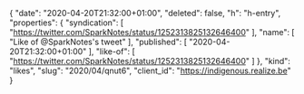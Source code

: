 {
  "date": "2020-04-20T21:32:00+01:00",
  "deleted": false,
  "h": "h-entry",
  "properties": {
    "syndication": [
      "https://twitter.com/SparkNotes/status/1252313825132646400"
    ],
    "name": [
      "Like of @SparkNotes's tweet"
    ],
    "published": [
      "2020-04-20T21:32:00+01:00"
    ],
    "like-of": [
      "https://twitter.com/SparkNotes/status/1252313825132646400"
    ]
  },
  "kind": "likes",
  "slug": "2020/04/qnut6",
  "client_id": "https://indigenous.realize.be"
}
